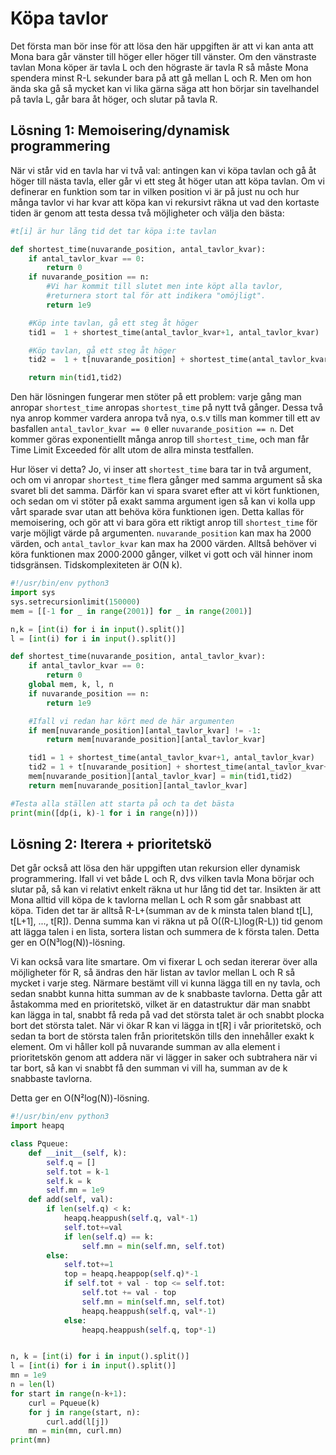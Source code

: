 # Köpa tavlor

Det första man bör inse för att lösa den här uppgiften är att vi kan anta att Mona bara går vänster till höger eller höger till vänster. Om den vänstraste tavlan Mona köper är tavla L och den högraste är tavla R så måste Mona spendera minst R-L sekunder bara på att gå mellan L och R. Men om hon ända ska gå så mycket kan vi lika gärna säga att hon börjar sin tavelhandel på tavla L, går bara åt höger, och slutar på tavla R. 

## Lösning 1: Memoisering/dynamisk programmering

När vi står vid en tavla har vi två val: antingen kan vi köpa tavlan och gå åt höger till nästa tavla, eller går vi ett steg åt höger utan att köpa tavlan. Om vi definerar en funktion som tar in vilken position vi är på just nu och hur många tavlor vi har kvar att köpa kan vi rekursivt räkna ut vad den kortaste tiden är genom att testa dessa två möjligheter och välja den bästa:

```python
#t[i] är hur lång tid det tar köpa i:te tavlan

def shortest_time(nuvarande_position, antal_tavlor_kvar):
    if antal_tavlor_kvar == 0:
        return 0
    if nuvarande_position == n:
        #Vi har kommit till slutet men inte köpt alla tavlor,
        #returnera stort tal för att indikera "omöjligt".
        return 1e9

    #Köp inte tavlan, gå ett steg åt höger
    tid1 =  1 + shortest_time(antal_tavlor_kvar+1, antal_tavlor_kvar)

    #Köp tavlan, gå ett steg åt höger
    tid2 =  1 + t[nuvarande_position] + shortest_time(antal_tavlor_kvar+1, antal_tavlor_kvar-1)

    return min(tid1,tid2)
```

Den här lösningen fungerar men stöter på ett problem: varje gång man anropar `shortest_time` anropas `shortest_time` på nytt två gånger. Dessa två nya anrop kommer vardera anropa två nya, o.s.v tills man kommer till ett av basfallen `antal_tavlor_kvar == 0` eller `nuvarande_position == n`. Det kommer göras exponentiellt många anrop till `shortest_time`, och man får Time Limit Exceeded för allt utom de allra minsta testfallen.

Hur löser vi detta? Jo, vi inser att `shortest_time` bara tar in två argument, och om vi anropar `shortest_time` flera gånger med samma argument så ska svaret bli det samma. Därför kan vi spara svaret efter att vi kört funktionen, och sedan om vi stöter på exakt samma argument igen så kan vi kolla upp vårt sparade svar utan att behöva köra funktionen igen. Detta kallas för memoisering, och gör att vi bara göra ett riktigt anrop till `shortest_time` för varje möjligt värde på argumenten. `nuvarande_position` kan max ha 2000 värden, och `antal_tavlor_kvar` kan max ha 2000 värden. Alltså behöver vi köra funktionen max 2000·2000 gånger, vilket vi gott och väl hinner inom tidsgränsen. Tidskomplexiteten är O(N k).

```python
#!/usr/bin/env python3
import sys
sys.setrecursionlimit(150000)
mem = [[-1 for _ in range(2001)] for _ in range(2001)]

n,k = [int(i) for i in input().split()]
l = [int(i) for i in input().split()]

def shortest_time(nuvarande_position, antal_tavlor_kvar):
    if antal_tavlor_kvar == 0:
        return 0
    global mem, k, l, n
    if nuvarande_position == n:
        return 1e9

    #Ifall vi redan har kört med de här argumenten
    if mem[nuvarande_position][antal_tavlor_kvar] != -1:
        return mem[nuvarande_position][antal_tavlor_kvar]

    tid1 = 1 + shortest_time(antal_tavlor_kvar+1, antal_tavlor_kvar)
    tid2 = 1 + t[nuvarande_position] + shortest_time(antal_tavlor_kvar+1, antal_tavlor_kvar-1)
    mem[nuvarande_position][antal_tavlor_kvar] = min(tid1,tid2)
    return mem[nuvarande_position][antal_tavlor_kvar]

#Testa alla ställen att starta på och ta det bästa
print(min([dp(i, k)-1 for i in range(n)]))
```

## Lösning 2: Iterera + prioritetskö
Det går också att lösa den här uppgiften utan rekursion eller dynamisk programmering. Ifall vi vet både L och R, dvs vilken tavla Mona börjar och slutar på, så kan vi relativt enkelt räkna ut hur lång tid det tar. Insikten är att Mona alltid vill köpa de k tavlorna mellan L och R som går snabbast att köpa. Tiden det tar är alltså R-L+(summan av de k minsta talen bland t[L], t[L+1], ..., t[R]). Denna summa kan vi räkna ut på O((R-L)log(R-L)) tid genom att lägga talen i en lista, sortera listan och summera de k första talen. Detta ger en O(N³log(N))-lösning. 

Vi kan också vara lite smartare. Om vi fixerar L och sedan itererar över alla möjligheter för R, så ändras den här listan av tavlor mellan L och R så mycket i varje steg. Närmare bestämt vill vi kunna lägga till en ny tavla, och sedan snabbt kunna hitta summan av de k snabbaste tavlorna. Detta går att åstakomma med en prioritetskö, vilket är en datastruktur där man snabbt kan lägga in tal, snabbt få reda på vad det största talet är och snabbt plocka bort det största talet. När vi ökar R kan vi lägga in t[R] i vår prioritetskö, och sedan ta bort de största talen från prioritetskön tills den innehåller exakt k element. Om vi håller koll på nuvarande summan av alla element i prioritetskön genom att addera när vi lägger in saker och subtrahera när vi tar bort, så kan vi snabbt få den summan vi vill ha, summan av de k snabbaste tavlorna.

Detta ger en O(N²log(N))-lösning.

```python
#!/usr/bin/env python3
import heapq

class Pqueue:
    def __init__(self, k):
        self.q = []
        self.tot = k-1
        self.k = k
        self.mn = 1e9
    def add(self, val):
        if len(self.q) < k:
            heapq.heappush(self.q, val*-1)
            self.tot+=val
            if len(self.q) == k: 
                self.mn = min(self.mn, self.tot)
        else:
            self.tot+=1
            top = heapq.heappop(self.q)*-1
            if self.tot + val - top <= self.tot:
                self.tot += val - top
                self.mn = min(self.mn, self.tot)
                heapq.heappush(self.q, val*-1)
            else:
                heapq.heappush(self.q, top*-1)


n, k = [int(i) for i in input().split()]
l = [int(i) for i in input().split()]
mn = 1e9
n = len(l)
for start in range(n-k+1):
    curl = Pqueue(k)
    for j in range(start, n):
        curl.add(l[j])
    mn = min(mn, curl.mn)
print(mn)
```
